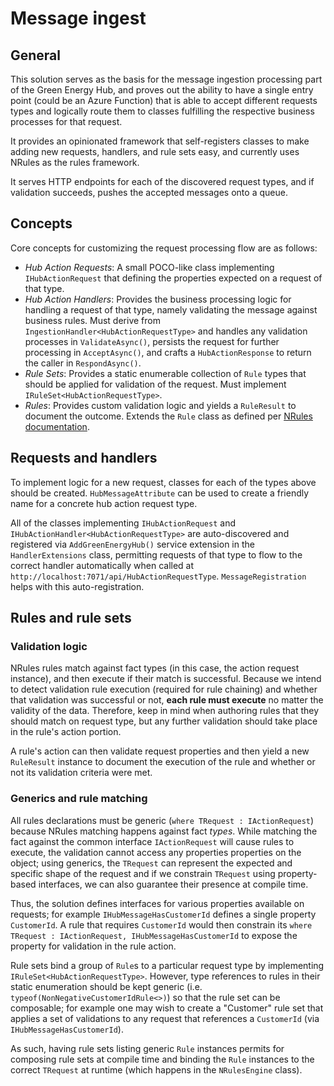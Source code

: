 # Message ingest

## General

This solution serves as the basis for the message ingestion processing part of the Green Energy Hub, and proves out the ability to have a single entry point (could be an Azure Function) that is able to accept different requests types and logically route them to classes fulfilling the respective business processes for that request.

It provides an opinionated framework that self-registers classes to make adding new requests, handlers, and rule sets easy, and currently uses NRules as the rules framework.

It serves HTTP endpoints for each of the discovered request types, and if validation succeeds, pushes the accepted messages onto a queue.

## Concepts

Core concepts for customizing the request processing flow are as follows:

* *Hub Action Requests*: A small POCO-like class implementing `IHubActionRequest` that defining the properties expected on a request of that type.
* *Hub Action Handlers*: Provides the business processing logic for handling a request of that type, namely validating the message against business rules. Must derive from `IngestionHandler<HubActionRequestType>` and handles any validation processes in `ValidateAsync()`, persists the request for further processing in `AcceptAsync()`, and crafts a `HubActionResponse` to return the caller in `RespondAsync()`.
* *Rule Sets*: Provides a static enumerable collection of `Rule` types that should be applied for validation of the request. Must implement `IRuleSet<HubActionRequestType>`.
* *Rules*: Provides custom validation logic and yields a `RuleResult` to document the outcome. Extends the `Rule` class as defined per [NRules documentation](http://nrules.net/api/html/N_NRules.htm).

## Requests and handlers

To implement logic for a new request, classes for each of the types above should be created. `HubMessageAttribute` can be used to create a friendly name for a concrete hub action request type.

All of the classes implementing `IHubActionRequest` and `IHubActionHandler<HubActionRequestType>` are auto-discovered and registered via `AddGreenEnergyHub()` service extension in the `HandlerExtensions` class, permitting requests of that type to flow to the correct handler automatically when called at `http://localhost:7071/api/HubActionRequestType`. `MessageRegistration` helps with this auto-registration.

## Rules and rule sets

### Validation logic

NRules rules match against fact types (in this case, the action request instance), and then execute if their match is successful. Because we intend to detect validation rule execution (required for rule chaining) and whether that validation was successful or not, **each rule must execute** no matter the validity of the data. Therefore, keep in mind when authoring rules that they should match on request type, but any further validation should take place in the rule's action portion.

A rule's action can then validate request properties and then yield a new `RuleResult` instance to document the execution of the rule and whether or not its validation criteria were met.

### Generics and rule matching

All rules declarations must be generic (`where TRequest : IActionRequest`) because NRules matching happens against fact *types*. While matching the fact against the common interface `IActionRequest` will cause rules to execute, the validation cannot access any properties properties on the object; using generics, the `TRequest` can represent the expected and specific shape of the request and if we constrain `TRequest` using property-based interfaces, we can also guarantee their presence at compile time.

Thus, the solution defines interfaces for various properties available on requests; for example `IHubMessageHasCustomerId` defines a single property `CustomerId`. A rule that requires `CustomerId` would then constrain its `where TRequest : IActionRequest, IHubMessageHasCustomerId` to expose the property for validation in the rule action.

Rule sets bind a group of `Rule`s to a particular request type by implementing `IRuleSet<HubActionRequestType>`. However, type references to rules in their static enumeration should be kept generic (i.e. `typeof(NonNegativeCustomerIdRule<>)`) so that the rule set can be composable; for example one may wish to create a "Customer" rule set that applies a set of validations to any request that references a `CustomerId` (via `IHubMessageHasCustomerId`).

As such, having rule sets listing generic `Rule` instances permits for composing rule sets at compile time and binding the `Rule` instances to the correct `TRequest` at runtime (which happens in the `NRulesEngine` class).
